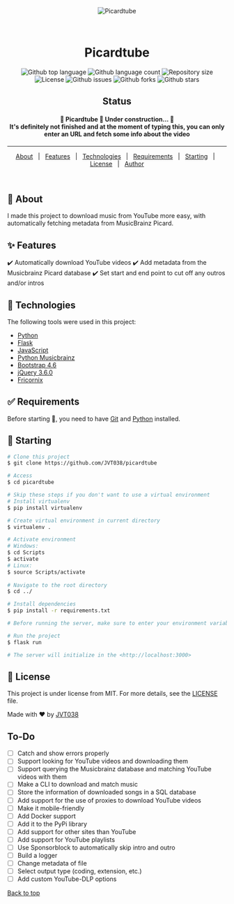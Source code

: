 <div align="center" id="top"> 
  <img src="./.github/app.gif" alt="Picardtube" />

  &#xa0;

  <!-- <a href="https://picardtube.netlify.app">Demo</a> -->
</div>

<h1 align="center">Picardtube</h1>

<p align="center">
  <img alt="Github top language" src="https://img.shields.io/github/languages/top/JVT038/picardtube?color=56BEB8">

  <img alt="Github language count" src="https://img.shields.io/github/languages/count/JVT038/picardtube?color=56BEB8">

  <img alt="Repository size" src="https://img.shields.io/github/repo-size/JVT038/picardtube?color=56BEB8">

  <img alt="License" src="https://img.shields.io/github/license/JVT038/picardtube?color=56BEB8">

  <img alt="Github issues" src="https://img.shields.io/github/issues/JVT038/picardtube?color=56BEB8" />

  <img alt="Github forks" src="https://img.shields.io/github/forks/JVT038/picardtube?color=56BEB8" />

  <img alt="Github stars" src="https://img.shields.io/github/stars/JVT038/picardtube?color=56BEB8" />
</p>

<h2 align="center">Status</h2>

<h4 align="center"> 
	🚧  Picardtube 🚀 Under construction...  🚧 <br/>
  It's definitely not finished and at the moment of typing this, you can only enter an URL and fetch some info about the video
</h4> 

<hr>

<p align="center">
  <a href="#dart-about">About</a> &#xa0; | &#xa0; 
  <a href="#sparkles-features">Features</a> &#xa0; | &#xa0;
  <a href="#rocket-technologies">Technologies</a> &#xa0; | &#xa0;
  <a href="#white_check_mark-requirements">Requirements</a> &#xa0; | &#xa0;
  <a href="#checkered_flag-starting">Starting</a> &#xa0; | &#xa0;
  <a href="#memo-license">License</a> &#xa0; | &#xa0;
  <a href="https://github.com/JVT038" target="_blank">Author</a>
</p>

<br>

## :dart: About ##

I made this project to download music from YouTube more easy, with automatically fetching metadata from MusicBrainz Picard. 

## :sparkles: Features ##

:heavy_check_mark: Automatically download YouTube videos
:heavy_check_mark: Add metadata from the Musicbrainz Picard database
:heavy_check_mark: Set start and end point to cut off any outros and/or intros

## :rocket: Technologies ##

The following tools were used in this project:

- [Python](https://python.org/)
- [Flask](https://flask.palletsprojects.com/en/2.0.x/)
- [JavaScript](https://www.javascript.com/)
- [Python Musicbrainz](https://python-musicbrainzngs.readthedocs.io)
- [Bootstrap 4.6](https://getbootstrap.com/docs/4.6)
- [jQuery 3.6.0](https://jquery.com/)
- [Fricornix](https://friconix.com/)

## :white_check_mark: Requirements ##

Before starting :checkered_flag:, you need to have [Git](https://git-scm.com) and [Python](https://python.org) installed.

## :checkered_flag: Starting ##
```bash
# Clone this project
$ git clone https://github.com/JVT038/picardtube

# Access
$ cd picardtube

# Skip these steps if you don't want to use a virtual environment
# Install virtualenv
$ pip install virtualenv

# Create virtual environment in current directory
$ virtualenv .

# Activate environment
# Windows:
$ cd Scripts
$ activate
# Linux:
$ source Scripts/activate
 
# Navigate to the root directory
$ cd ../

# Install dependencies
$ pip install -r requirements.txt

# Before running the server, make sure to enter your environment variables in example.flaskenv and rename example.flaskenv to .flaskenv, so remove 'example'.

# Run the project
$ flask run

# The server will initialize in the <http://localhost:3000>
```

## :memo: License ##

This project is under license from MIT. For more details, see the [LICENSE](LICENSE) file.


Made with :heart: by <a href="https://github.com/JVT038" target="_blank">JVT038</a>

## To-Do

- [ ] Catch and show errors properly
- [ ] Support looking for YouTube videos and downloading them
- [ ] Support querying the Musicbrainz database and matching YouTube videos with them
- [ ] Make a CLI to download and match music
- [ ] Store the information of downloaded songs in a SQL database
- [ ] Add support for the use of proxies to download YouTube videos
- [ ] Make it mobile-friendly
- [ ] Add Docker support
- [ ] Add it to the PyPi library
- [ ] Add support for other sites than YouTube
- [ ] Add support for YouTube playlists
- [ ] Use Sponsorblock to automatically skip intro and outro
- [ ] Build a logger
- [ ] Change metadata of file
- [ ] Select output type (coding, extension, etc.)
- [ ] Add custom YouTube-DLP options
&#xa0;

<a href="#top">Back to top</a>
